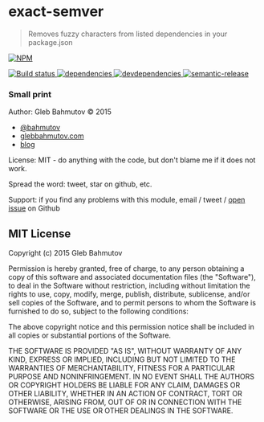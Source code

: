 # exact-semver

> Removes fuzzy characters from listed dependencies in your package.json

[![NPM][exact-semver-icon] ][exact-semver-url]

[![Build status][exact-semver-ci-image] ][exact-semver-ci-url]
[![dependencies][exact-semver-dependencies-image] ][exact-semver-dependencies-url]
[![devdependencies][exact-semver-devdependencies-image] ][exact-semver-devdependencies-url]
[![semantic-release][semantic-image] ][semantic-url]

### Small print

Author: Gleb Bahmutov &copy; 2015

* [@bahmutov](https://twitter.com/bahmutov)
* [glebbahmutov.com](http://glebbahmutov.com)
* [blog](http://glebbahmutov.com/blog/)

License: MIT - do anything with the code, but don't blame me if it does not work.

Spread the word: tweet, star on github, etc.

Support: if you find any problems with this module, email / tweet /
[open issue](https://github.com/bahmutov/exact-semver/issues) on Github

## MIT License

Copyright (c) 2015 Gleb Bahmutov

Permission is hereby granted, free of charge, to any person
obtaining a copy of this software and associated documentation
files (the "Software"), to deal in the Software without
restriction, including without limitation the rights to use,
copy, modify, merge, publish, distribute, sublicense, and/or sell
copies of the Software, and to permit persons to whom the
Software is furnished to do so, subject to the following
conditions:

The above copyright notice and this permission notice shall be
included in all copies or substantial portions of the Software.

THE SOFTWARE IS PROVIDED "AS IS", WITHOUT WARRANTY OF ANY KIND,
EXPRESS OR IMPLIED, INCLUDING BUT NOT LIMITED TO THE WARRANTIES
OF MERCHANTABILITY, FITNESS FOR A PARTICULAR PURPOSE AND
NONINFRINGEMENT. IN NO EVENT SHALL THE AUTHORS OR COPYRIGHT
HOLDERS BE LIABLE FOR ANY CLAIM, DAMAGES OR OTHER LIABILITY,
WHETHER IN AN ACTION OF CONTRACT, TORT OR OTHERWISE, ARISING
FROM, OUT OF OR IN CONNECTION WITH THE SOFTWARE OR THE USE OR
OTHER DEALINGS IN THE SOFTWARE.

[exact-semver-icon]: https://nodei.co/npm/exact-semver.png?downloads=true
[exact-semver-url]: https://npmjs.org/package/exact-semver
[exact-semver-ci-image]: https://travis-ci.org/bahmutov/exact-semver.png?branch=master
[exact-semver-ci-url]: https://travis-ci.org/bahmutov/exact-semver
[exact-semver-dependencies-image]: https://david-dm.org/bahmutov/exact-semver.png
[exact-semver-dependencies-url]: https://david-dm.org/bahmutov/exact-semver
[exact-semver-devdependencies-image]: https://david-dm.org/bahmutov/exact-semver/dev-status.png
[exact-semver-devdependencies-url]: https://david-dm.org/bahmutov/exact-semver#info=devDependencies
[semantic-image]: https://img.shields.io/badge/%20%20%F0%9F%93%A6%F0%9F%9A%80-semantic--release-e10079.svg
[semantic-url]: https://github.com/semantic-release/semantic-release
